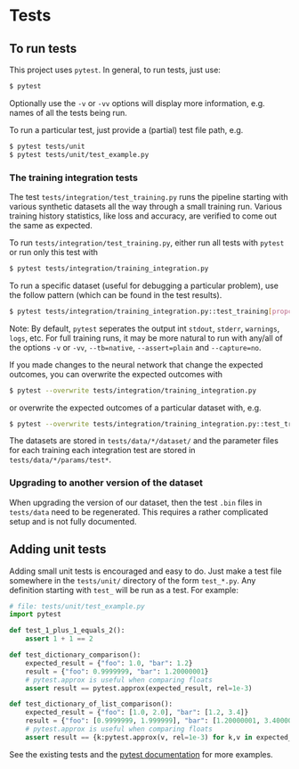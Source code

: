 # Tests

## To run tests

This project uses `pytest`.  In general, to run tests, just use:
```bash
$ pytest
```
Optionally use the `-v` or `-vv` options will display more information, e.g. names of all the tests being run.

To run a particular test, just provide a (partial) test file path, e.g.
```bash
$ pytest tests/unit
$ pytest tests/unit/test_example.py
```

### The training integration tests
The test `tests/integration/test_training.py` runs the pipeline starting with various synthetic datasets
all the way through a small training run.
Various training history statistics, like loss and accuracy, are verified to come out the same as expected.

To run `tests/integration/test_training.py`, either run all tests with `pytest` or run only this test with
```bash
$ pytest tests/integration/training_integration.py
```

To run a specific dataset (useful for debugging a particular problem), use the follow pattern
(which can be found in the test results).
```bash
$ pytest tests/integration/training_integration.py::test_training[propchain_small-test0]
```

Note: By default, `pytest` seperates the output int `stdout`, `stderr`, `warnings`, `logs`, etc.
For full training runs, it may be more natural to run with any/all
of the options `-v` or `-vv`, `--tb=native`, `--assert=plain` and `--capture=no`.

If you made changes to the neural network that change the expected outcomes, you can overwrite the expected outcomes with
```bash
$ pytest --overwrite tests/integration/training_integration.py
```
or overwrite the expected outcomes of a particular dataset with, e.g.
```bash
$ pytest --overwrite tests/integration/training_integration.py::test_training[propchain_small-test0]
```

The datasets are stored in `tests/data/*/dataset/` and the parameter files for each training each integration test are stored in `tests/data/*/params/test*`.

### Upgrading to another version of the dataset
When upgrading the version of our dataset, then the test `.bin` files in `tests/data` need to be regenerated.
This requires a rather complicated setup and is not fully documented.

## Adding unit tests
Adding small unit tests is encouraged and easy to do.
Just make a test file somewhere in the `tests/unit/` directory of the form `test_*.py`.
Any definition starting with `test_` will be run as a test.  For example:
```python
# file: tests/unit/test_example.py
import pytest

def test_1_plus_1_equals_2():
    assert 1 + 1 == 2

def test_dictionary_comparison():
    expected_result = {"foo": 1.0, "bar": 1.2}
    result = {"foo": 0.9999999, "bar": 1.20000001}
    # pytest.approx is useful when comparing floats
    assert result == pytest.approx(expected_result, rel=1e-3)

def test_dictionary_of_list_comparison():
    expected_result = {"foo": [1.0, 2.0], "bar": [1.2, 3.4]}
    result = {"foo": [0.9999999, 1.999999], "bar": [1.20000001, 3.4000002]}
    # pytest.approx is useful when comparing floats
    assert result == {k:pytest.approx(v, rel=1e-3) for k,v in expected_result.items()}
```

See the existing tests and the [pytest documentation](https://docs.pytest.org/) for more examples.